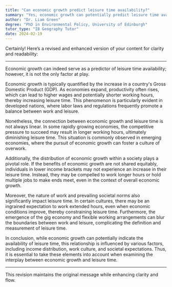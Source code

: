 ```yaml
---
title: "Can economic growth predict leisure time availability?"
summary: "Yes, economic growth can potentially predict leisure time availability, but it is not the sole determinant."
author: "Dr. Liam Green"
degree: "PhD in Environmental Policy, University of Edinburgh"
tutor_type: "IB Geography Tutor"
date: 2024-02-19
---
```


Certainly! Here’s a revised and enhanced version of your content for clarity and readability:

---

Economic growth can indeed serve as a predictor of leisure time availability; however, it is not the only factor at play.

Economic growth is typically quantified by the increase in a country's Gross Domestic Product (GDP). As economies expand, productivity often rises, which can lead to higher wages and potentially shorter working hours, thereby increasing leisure time. This phenomenon is particularly evident in developed nations, where labor laws and regulations frequently promote a balance between work and leisure.

Nonetheless, the connection between economic growth and leisure time is not always linear. In some rapidly growing economies, the competitive pressure to succeed may result in longer working hours, ultimately diminishing leisure time. This situation is commonly observed in emerging economies, where the pursuit of economic growth can foster a culture of overwork.

Additionally, the distribution of economic growth within a society plays a pivotal role. If the benefits of economic growth are not shared equitably, individuals in lower income brackets may not experience an increase in their leisure time. Instead, they may be compelled to work longer hours or hold multiple jobs to make ends meet, even in the context of overall economic growth.

Moreover, the nature of work and prevailing societal norms also significantly impact leisure time. In certain cultures, there may be an ingrained expectation to work extended hours, even when economic conditions improve, thereby constraining leisure time. Furthermore, the emergence of the gig economy and flexible working arrangements can blur the boundaries between work and leisure, complicating the definition and measurement of leisure time.

In conclusion, while economic growth can potentially indicate the availability of leisure time, this relationship is influenced by various factors, including income distribution, work culture, and societal expectations. Thus, it is essential to take these elements into account when examining the interplay between economic growth and leisure time.

--- 

This revision maintains the original message while enhancing clarity and flow.
    
